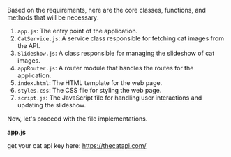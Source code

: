 Based on the requirements, here are the core classes, functions, and methods that will be necessary:

1. `app.js`: The entry point of the application.
2. `CatService.js`: A service class responsible for fetching cat images from the API.
3. `Slideshow.js`: A class responsible for managing the slideshow of cat images.
4. `appRouter.js`: A router module that handles the routes for the application.
5. `index.html`: The HTML template for the web page.
6. `styles.css`: The CSS file for styling the web page.
7. `script.js`: The JavaScript file for handling user interactions and updating the slideshow.

Now, let's proceed with the file implementations.

**app.js**

get your cat api key here: https://thecatapi.com/
